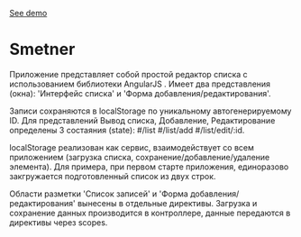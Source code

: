 [See demo](https://kanistra50.github.io/Smetner/)

# Smetner

Приложение представляет собой простой редактор списка с использованием библиотеки AngularJS .
Имеет два представления (окна):  'Интерфейс списка'  и 'Форма добавления/редактирования'.

Записи сохраняются в localStorage по уникальному автогенерируемому ID.
Для представлений Вывод списка, Добавление, Редактирование определены 3 состаяния (state): 
#/list 
#/list/add 
#/list/edit/:id.

localStorage реализован как сервис, взаимодействует со всем приложением (загрузка списка, сохранение/добавление/удаление
элемента).
Для примера, при первом старте приложения, единоразово закгружается подготовленный список из двух строк.

Области разметки 'Список записей' и 'Форма добавления/редактирования' вынесены в отдельные директивы.
Загрузка и сохранение данных производится в контроллере, данные передаются в
директивы через scopes.
